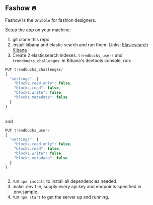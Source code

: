 ## Fashow :fire: 

Fashow is the `Dribble` for fashion designers.

Setup the app on your machine: <br>
1. git clone this repo <br>
2. install kibana and elastic search and run them. Links: <a href='https://www.elastic.co/downloads/elasticsearch'>Elasicsearch</a> <a href='https://www.elastic.co/downloads/kibana'>Kibana</a> <br>
3. Create 2 elasticsearch indexes. `trendbucks_users` and `trendbucks_challenges`: in Kibana's devtools console, run: <br>

```javascript
PUT trendbucks_challenges/
{
  "settings": {
    "blocks.read_only": false,
    "blocks.read": false,
    "blocks.write": false,
    "blocks.metadata": false
  }
}
```
<br> and <br>

```javascript
PUT trendbucks_user/
{
  "settings": {
    "blocks.read_only": false,
    "blocks.read": false,
    "blocks.write": false,
    "blocks.metadata": false
  }
}
   
```
2. run `npm install` to install all dependencies needed. <br>
3. make .env file, supply every api key and endpoints specified in .env.sample. <br>
3. run `npm start` to get the server up and running. <br>

